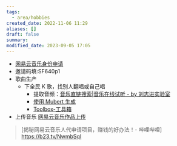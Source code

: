 ```yaml
---
tags:
  - area/hobbies
created_date: 2022-11-06 11:29
aliases: []
draft: false
summary: 
modified_date: 2023-09-05 17:05
---
```


- [网易云音乐身份申请](https://music.163.com/#/login?targetUrl=http%3A%2F%2Fmusic.163.com%2Fmusician%2Fartist%2Fapply%2Factor%2Finfo)
- 邀请码填:SF640p1
- 歌曲生产
  - 下全民 K 歌，找别人翻唱或自己唱
    - 提取音频：[音乐直链搜索|音乐在线试听 - by 刘志进实验室](https://music.liuzhij)
    - [使用 Mubert 生成](../../Daily/2023/2023-04-02.md#Mubert%20-AI生成纯音乐软件)
    - [Toolbox-工具箱](Toolbox-工具箱.md#格式转换) 
- 上传音乐 [网易云音乐作品上传](https://music.163.com/musician/artist/manage/album/nalbum/songupload)

> [揭秘网易云音乐人代申请项目，赚钱的好办法！- 哔哩哔哩] https://b23.tv/NwmbSqI
